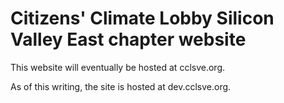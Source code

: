 # Citizens' Climate Lobby Silicon Valley East chapter website

This website will eventually be hosted at cclsve.org.

As of this writing, the site is hosted at dev.cclsve.org.

